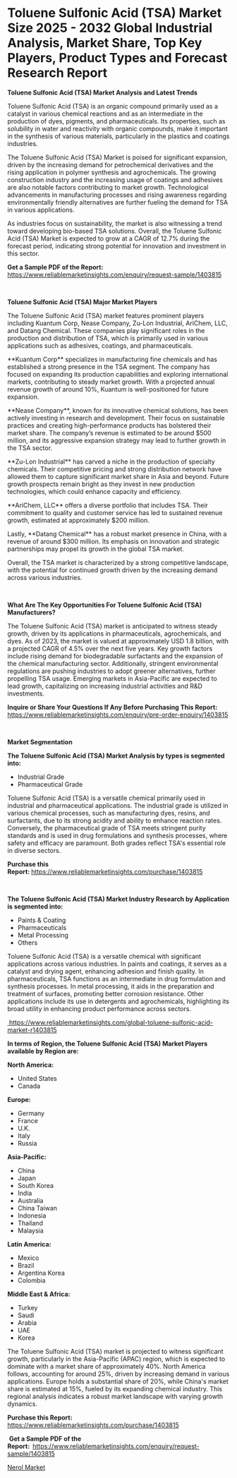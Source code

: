 <p><h1>Toluene Sulfonic Acid (TSA) Market Size 2025 - 2032 Global Industrial Analysis, Market Share, Top Key Players, Product Types and Forecast Research Report</h1></p><p><strong>Toluene Sulfonic Acid (TSA) Market Analysis and Latest Trends</strong></p>
<p><p>Toluene Sulfonic Acid (TSA) is an organic compound primarily used as a catalyst in various chemical reactions and as an intermediate in the production of dyes, pigments, and pharmaceuticals. Its properties, such as solubility in water and reactivity with organic compounds, make it important in the synthesis of various materials, particularly in the plastics and coatings industries.</p><p>The Toluene Sulfonic Acid (TSA) Market is poised for significant expansion, driven by the increasing demand for petrochemical derivatives and the rising application in polymer synthesis and agrochemicals. The growing construction industry and the increasing usage of coatings and adhesives are also notable factors contributing to market growth. Technological advancements in manufacturing processes and rising awareness regarding environmentally friendly alternatives are further fueling the demand for TSA in various applications.</p><p>As industries focus on sustainability, the market is also witnessing a trend toward developing bio-based TSA solutions. Overall, the Toluene Sulfonic Acid (TSA) Market is expected to grow at a CAGR of 12.7% during the forecast period, indicating strong potential for innovation and investment in this sector.</p></p>
<p><strong>Get a Sample PDF of the Report:&nbsp;</strong> <a href="https://www.reliablemarketinsights.com/enquiry/request-sample/1403815?utm_campaign=2010&utm_medium=2&utm_source=Github&utm_content=ia&utm_term=13012025&utm_id=toluene-sulfonic-acid-tsa">https://www.reliablemarketinsights.com/enquiry/request-sample/1403815</a></p>
<p>&nbsp;</p>
<p><strong>Toluene Sulfonic Acid (TSA) Major Market Players</strong></p>
<p><p>The Toluene Sulfonic Acid (TSA) market features prominent players including Kuantum Corp, Nease Company, Zu-Lon Industrial, AriChem, LLC, and Datang Chemical. These companies play significant roles in the production and distribution of TSA, which is primarily used in various applications such as adhesives, coatings, and pharmaceuticals.</p><p>**Kuantum Corp** specializes in manufacturing fine chemicals and has established a strong presence in the TSA segment. The company has focused on expanding its production capabilities and exploring international markets, contributing to steady market growth. With a projected annual revenue growth of around 10%, Kuantum is well-positioned for future expansion.</p><p>**Nease Company**, known for its innovative chemical solutions, has been actively investing in research and development. Their focus on sustainable practices and creating high-performance products has bolstered their market share. The company’s revenue is estimated to be around $500 million, and its aggressive expansion strategy may lead to further growth in the TSA sector.</p><p>**Zu-Lon Industrial** has carved a niche in the production of specialty chemicals. Their competitive pricing and strong distribution network have allowed them to capture significant market share in Asia and beyond. Future growth prospects remain bright as they invest in new production technologies, which could enhance capacity and efficiency.</p><p>**AriChem, LLC** offers a diverse portfolio that includes TSA. Their commitment to quality and customer service has led to sustained revenue growth, estimated at approximately $200 million. </p><p>Lastly, **Datang Chemical** has a robust market presence in China, with a revenue of around $300 million. Its emphasis on innovation and strategic partnerships may propel its growth in the global TSA market.</p><p>Overall, the TSA market is characterized by a strong competitive landscape, with the potential for continued growth driven by the increasing demand across various industries.</p></p>
<p>&nbsp;</p>
<p><strong>What Are The Key Opportunities For Toluene Sulfonic Acid (TSA) Manufacturers?</strong></p>
<p><p>The Toluene Sulfonic Acid (TSA) market is anticipated to witness steady growth, driven by its applications in pharmaceuticals, agrochemicals, and dyes. As of 2023, the market is valued at approximately USD 1.8 billion, with a projected CAGR of 4.5% over the next five years. Key growth factors include rising demand for biodegradable surfactants and the expansion of the chemical manufacturing sector. Additionally, stringent environmental regulations are pushing industries to adopt greener alternatives, further propelling TSA usage. Emerging markets in Asia-Pacific are expected to lead growth, capitalizing on increasing industrial activities and R&D investments.</p></p>
<p><strong>Inquire or Share Your Questions If Any Before Purchasing This Report:</strong> <a href="https://www.reliablemarketinsights.com/enquiry/pre-order-enquiry/1403815?utm_campaign=2010&utm_medium=2&utm_source=Github&utm_content=ia&utm_term=13012025&utm_id=toluene-sulfonic-acid-tsa">https://www.reliablemarketinsights.com/enquiry/pre-order-enquiry/1403815</a></p>
<p>&nbsp;</p>
<p><strong>Market Segmentation</strong></p>
<p><strong>The Toluene Sulfonic Acid (TSA) Market Analysis by types is segmented into:</strong></p>
<p><ul><li>Industrial Grade</li><li>Pharmaceutical Grade</li></ul></p>
<p><p>Toluene Sulfonic Acid (TSA) is a versatile chemical primarily used in industrial and pharmaceutical applications. The industrial grade is utilized in various chemical processes, such as manufacturing dyes, resins, and surfactants, due to its strong acidity and ability to enhance reaction rates. Conversely, the pharmaceutical grade of TSA meets stringent purity standards and is used in drug formulations and synthesis processes, where safety and efficacy are paramount. Both grades reflect TSA's essential role in diverse sectors.</p></p>
<p><strong>Purchase this Report:&nbsp;</strong><a href="https://www.reliablemarketinsights.com/purchase/1403815?utm_campaign=2010&utm_medium=2&utm_source=Github&utm_content=ia&utm_term=13012025&utm_id=toluene-sulfonic-acid-tsa">https://www.reliablemarketinsights.com/purchase/1403815</a></p>
<p>&nbsp;</p>
<p><strong>The Toluene Sulfonic Acid (TSA) Market Industry Research by Application is segmented into:</strong></p>
<p><ul><li>Paints & Coating</li><li>Pharmaceuticals</li><li>Metal Processing</li><li>Others</li></ul></p>
<p><p>Toluene Sulfonic Acid (TSA) is a versatile chemical with significant applications across various industries. In paints and coatings, it serves as a catalyst and drying agent, enhancing adhesion and finish quality. In pharmaceuticals, TSA functions as an intermediate in drug formulation and synthesis processes. In metal processing, it aids in the preparation and treatment of surfaces, promoting better corrosion resistance. Other applications include its use in detergents and agrochemicals, highlighting its broad utility in enhancing product performance across sectors.</p></p>
<p><a href="https://www.reliablemarketinsights.com/global-toluene-sulfonic-acid-market-r1403815?utm_campaign=2010&utm_medium=2&utm_source=Github&utm_content=ia&utm_term=13012025&utm_id=toluene-sulfonic-acid-tsa">&nbsp;https://www.reliablemarketinsights.com/global-toluene-sulfonic-acid-market-r1403815</a></p>
<p><strong>In terms of Region, the Toluene Sulfonic Acid (TSA) Market Players available by Region are:</strong></p>
<p>
    <p> <strong> North America: </strong>
        <ul>
            <li>United States</li>
            <li>Canada</li>
        </ul>
        </p> 
    <p> <strong> Europe: </strong>
        <ul>
            <li>Germany</li>
            <li>France</li>
            <li>U.K.</li>
            <li>Italy</li>
            <li>Russia</li>
        </ul>
        </p> 
    <p> <strong> Asia-Pacific: </strong>
        <ul>
            <li>China</li>
            <li>Japan</li>
            <li>South Korea</li>
            <li>India</li>
            <li>Australia</li>
            <li>China Taiwan</li>
            <li>Indonesia</li>
            <li>Thailand</li>
            <li>Malaysia</li>
        </ul>
        </p> 
    <p> <strong> Latin America: </strong>
        <ul>
            <li>Mexico</li>
            <li>Brazil</li>
            <li>Argentina Korea</li>
            <li>Colombia</li>
        </ul>
        </p> 
    <p> <strong> Middle East & Africa: </strong>
        <ul>
            <li>Turkey</li>
            <li>Saudi</li>
            <li>Arabia</li>
            <li>UAE</li>
            <li>Korea</li>
        </ul>
    </p>
    </p>
<p><p>The Toluene Sulfonic Acid (TSA) market is projected to witness significant growth, particularly in the Asia-Pacific (APAC) region, which is expected to dominate with a market share of approximately 40%. North America follows, accounting for around 25%, driven by increasing demand in various applications. Europe holds a substantial share of 20%, while China's market share is estimated at 15%, fueled by its expanding chemical industry. This regional analysis indicates a robust market landscape with varying growth dynamics.</p></p>
<p><strong>Purchase this Report: </strong><a href="https://www.reliablemarketinsights.com/purchase/1403815?utm_campaign=2010&utm_medium=2&utm_source=Github&utm_content=ia&utm_term=13012025&utm_id=toluene-sulfonic-acid-tsa">https://www.reliablemarketinsights.com/purchase/1403815</a></p>
<p>&nbsp;<strong>Get a Sample PDF of the Report:&nbsp;&nbsp;</strong><a href="https://www.reliablemarketinsights.com/enquiry/request-sample/1403815?utm_campaign=2010&utm_medium=2&utm_source=Github&utm_content=ia&utm_term=13012025&utm_id=toluene-sulfonic-acid-tsa">https://www.reliablemarketinsights.com/enquiry/request-sample/1403815</a></p>
<p><strong></strong></p>
<p><p><a href="https://github.com/mahnoor2003/Market-Research-Report-List-6/blob/main/nerol-market.md?utm_campaign=2010&utm_medium=2&utm_source=Github&utm_content=ia&utm_term=13012025&utm_id=toluene-sulfonic-acid-tsa">Nerol Market</a></p></p>